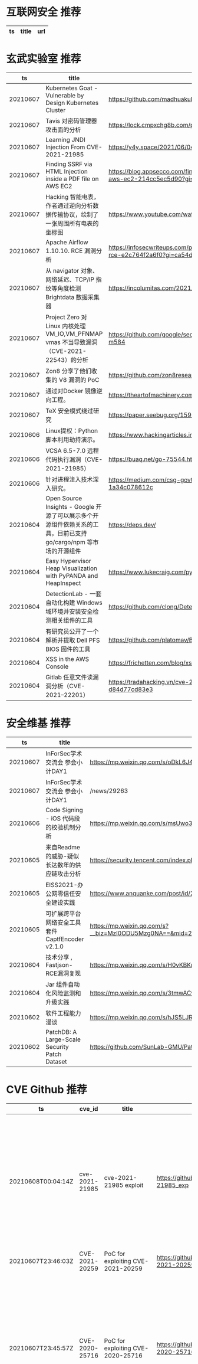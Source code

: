 # 互联网安全 推荐
| ts | title | url| 
| --- | --- | ---| 


# 玄武实验室 推荐
| ts | title | url| 
| --- | --- | ---| 
| 20210607 | Kubernetes Goat - Vulnerable by Design Kubernetes Cluster | https://github.com/madhuakula/kubernetes-goat| 
| 20210607 | Tavis 对密码管理器攻击面的分析 | https://lock.cmpxchg8b.com/passmgrs.html| 
| 20210607 | Learning JNDI Injection From CVE-2021-21985 | https://y4y.space/2021/06/04/learning-jndi-injection-from-cve-2021-21985/| 
| 20210607 | Finding SSRF via HTML Injection inside a PDF file on AWS EC2 | https://blog.appsecco.com/finding-ssrf-via-html-injection-inside-a-pdf-file-on-aws-ec2-214cc5ec5d90?gi=5fd60a294535| 
| 20210607 | Hacking 智能电表，作者通过逆向分析数据传输协议，绘制了一张周围所有电表的坐标图 | https://www.youtube.com/watch?v=Y_sh605Q7oA| 
| 20210607 | Apache Airflow 1.10.10. RCE 漏洞分析 | https://infosecwriteups.com/poc-exploit-from-a-cve-apache-airflow-1-10-10-rce-e2c764f2a6f0?gi=ca54d338aeec| 
| 20210607 | 从 navigator 对象、网络延迟、TCP/IP 指纹等角度检测 Brightdata 数据采集器 | https://incolumitas.com/2021/06/05/detecting-brightdata-data-collector-as-bot/| 
| 20210607 | Project Zero 对 Linux 内核处理 VM_IO,VM_PFNMAP vmas 不当导致漏洞（CVE-2021-22543）的分析 | https://github.com/google/security-research/security/advisories/GHSA-7wq5-phmq-m584| 
| 20210607 | Zon8 分享了他们收集的 V8 漏洞的 PoC | https://github.com/zon8research/v8-vulnerabilities| 
| 20210607 | 通过对Docker 镜像逆向工程。 | https://theartofmachinery.com/2021/03/18/reverse_engineering_a_docker_image.html| 
| 20210607 | TeX 安全模式绕过研究 | https://paper.seebug.org/1596/| 
| 20210606 | Linux提权：Python脚本利用劫持演示。 | https://www.hackingarticles.in/linux-privilege-escalation-python-library-hijacking/| 
| 20210606 | VCSA 6.5-7.0 远程代码执行漏洞（CVE-2021-21985） | https://buaq.net/go-75544.html| 
| 20210606 | 针对进程注入技术深入研究。 | https://medium.com/csg-govtech/process-injection-techniques-used-by-malware-1a34c078612c| 
| 20210604 | Open Source Insights - Google 开源了可以展示多个开源组件依赖关系的工具，目前已支持 go/cargo/npm 等市场的开源组件 | https://deps.dev/| 
| 20210604 | Easy Hypervisor Heap Visualization with PyPANDA and HeapInspect | https://www.lukecraig.com/pypanda_heap_inspect/| 
| 20210604 | DetectionLab - 一套自动化构建 Windows 域环境并安装安全检测相关组件的工具 | https://github.com/clong/DetectionLab| 
| 20210604 | 有研究员公开了一个解析并提取 Dell PFS BIOS 固件的工具 | https://github.com/platomav/BIOSUtilities#vaio-packaging-manager-extractor| 
| 20210604 | XSS in the AWS Console | https://frichetten.com/blog/xss_in_aws_console/| 
| 20210604 | Gitlab 任意文件读漏洞分析（CVE-2021–22201） | https://tradahacking.vn/cve-2021-22201-arbitrary-file-read-on-gitlab-d84d77cd83e3| 


# 安全维基 推荐
| ts | title | url| 
| --- | --- | ---| 
| 20210607 | InForSec学术交流会 参会小计DAY1 | https://mp.weixin.qq.com/s/oDkL6J4lHSRskvNgD7yj-w| 
| 20210607 | InForSec学术交流会 参会小计DAY1 | /news/29263| 
| 20210606 | Code Signing - iOS 代码段的校验机制分析 | https://mp.weixin.qq.com/s/msUwo3YUcfHXkuAp5wRfyQ| 
| 20210605 | 来自Readme的威胁-疑似长达数年的供应链攻击分析 | https://security.tencent.com/index.php/blog/msg/192| 
| 20210605 | EISS2021-办公网零信任安全建设实践 | https://www.anquanke.com/post/id/241954| 
| 20210605 | 可扩展跨平台网络安全工具套件 CaptfEncoder v2.1.0 | https://mp.weixin.qq.com/s?__biz=MzI0ODU5Mzg0NA==&mid=2247484035&idx=1&sn=7def7086568eaa5256d72a7b538144c8&chksm=e99f2e58dee8a74e0| 
| 20210604 | 技术分享 , Fastjson-RCE漏洞复现 | https://mp.weixin.qq.com/s/H0vKBKmsATuB3yKGXeAQvw| 
| 20210604 | Jar 组件自动化风险监测和升级实践 | https://mp.weixin.qq.com/s/3tmwACw-weWCBzipHK79AQ| 
| 20210602 | 软件工程能力漫谈 | https://mp.weixin.qq.com/s/hJS5LJRZkMZmHm6g2R_jpw| 
| 20210602 | PatchDB: A Large-Scale Security Patch Dataset | https://github.com/SunLab-GMU/PatchDataset| 


# CVE Github 推荐
| ts | cve_id | title | url | cve_detail| 
| --- | --- | --- | --- | ---| 
| 20210608T00:04:14Z | cve-2021-21985 | cve-2021-21985 exploit | https://github.com/xnianq/cve-2021-21985_exp | The vSphere Client (HTML5) contains a remote code execution vulnerability due to lack of input validation in the Virtual SAN Health Check plug-in which is enabled by default in vCenter Server. A malicious actor with network access to port 443 may exploit this issue to execute commands with unrestricted privileges on the underlying operating system that hosts vCenter Server.| 
| 20210607T23:46:03Z | CVE-2021-20259 | PoC for exploiting CVE-2021-20259 | https://github.com/JamesGeeee/CVE-2021-20259 | | 
| 20210607T23:45:57Z | CVE-2020-25716 | PoC for exploiting CVE-2020-25716 | https://github.com/JamesGeeee/CVE-2020-25716 | A flaw was found in Cloudforms. A role-based privileges escalation flaw where export or import of administrator files is possible. An attacker with a specific group can perform actions restricted only to system administrator. This is the affect of an incomplete fix for CVE-2020-10783. The highest threat from this vulnerability is to data confidentiality and integrity. Versions before cfme 5.11.10.1 are affected| 
| 20210607T23:45:52Z | CVE-2020-1750 | PoC for exploiting CVE-2020-1750 | https://github.com/JamesGeeee/CVE-2020-1750 | A flaw was found in the machine-config-operator that causes an OpenShift node to become unresponsive when a container consumes a large amount of memory. An attacker could use this flaw to deny access to schedule new pods in the OpenShift cluster. This was fixed in openshift/machine-config-operator 4.4.3, openshift/machine-config-operator 4.3.25, openshift/machine-config-operator 4.2.36.| 
| 20210607T23:08:30Z | CVE-2020-4732 | PoC for exploiting CVE-2020-4732 | https://github.com/JamesGeeee/CVE-2020-4732 | IBM Jazz Foundation and IBM Engineering products could allow an authenticated user to obtain sensitive information due to lack of security restrictions. IBM X-Force ID: 188126.| 
| 20210607T18:43:43Z | CVE-2021-22911 | Pre-Auth Blind NoSQL Injection leading to Remote Code Execution in Rocket Chat 3.12.1 | https://github.com/CsEnox/CVE-2021-22911 | A improper input sanitization vulnerability exists in Rocket.Chat server 3.11, 3.12 & 3.13 that could lead to unauthenticated NoSQL injection, resulting potentially in RCE.| 
| 20210607T15:32:59Z | CVE-2020-0041 | My implementation for an exploit of the CVE-2020-0041 bug | https://github.com/Byte-Master-101/CVE_2020_0041 | In binder_transaction of binder.c, there is a possible out of bounds write due to an incorrect bounds check. This could lead to local escalation of privilege with no additional execution privileges needed. User interaction is not needed for exploitation.Product: AndroidVersions: Android kernelAndroid ID: A-145988638References: Upstream kernel| 
| 20210607T13:46:24Z | CVE-2021-27965 | stack based buffer overflow in MsIo64.sys, Proof of Concept Local Privilege Escalation to nt authority/system | https://github.com/mathisvickie/CVE-2021-27965 | The MsIo64.sys driver before 1.1.19.1016 in MSI Dragon Center before 2.0.98.0 has a buffer overflow that allows privilege escalation via a crafted 0x80102040, 0x80102044, 0x80102050, or 0x80102054 IOCTL request.| 
| 20210607T09:47:13Z | CVE-2021-3572 | A simple repository helping to test CVE-2021-3572 in PyPA/pip | https://github.com/frenzymadness/CVE-2021-3572 | 未查询到CVE信息| 
| 20210607T07:48:02Z | cve-2021-33879 | GameLoop update MITM | https://github.com/mmiszczyk/cve-2021-33879 | | 


# klee on Github 推荐
| ts | title | url | stars | forks| 
| --- | --- | --- | --- | ---| 
| 20210607T22:52:38Z | Git Blog | https://github.com/klee30810/klee30810.github.io | 0 | 0| 
| 20210607T20:55:16Z | Create CFGs and compute complexity metrics for Python, C++, and Java code. | https://github.com/hmc-alpaqa/metrinome | 17 | 0| 
| 20210607T13:47:15Z | A library for concolic execution of RV32 instruction set simulators | https://github.com/agra-uni-bremen/clover | 1 | 0| 
| 20210607T08:23:58Z | An open-source Chinese font derived from Fontworks% Klee One. 一款基于 FONTWORKS 的 Klee One 的开源中文字体。 | https://github.com/lxgw/LxgwWenKai | 652 | 15| 
| 20210607T04:48:04Z | Dodoco doko? | https://github.com/RiceFT/klee | 0 | 0| 
| 20210607T00:38:06Z | RVT is a collection of tools/libraries to support both static and dynamic verification of Rust programs. | https://github.com/project-oak/rust-verification-tools | 144 | 14| 
| 20210606T21:35:51Z | Null | https://github.com/JaimePSantos/ResearchKlee | 0 | 0| 
| 20210606T16:54:02Z | Website for the KLEE project: https://klee.github.io/ | https://github.com/klee/klee.github.io | 14 | 45| 
| 20210606T10:55:07Z | Null | https://github.com/ReneSchwarzer/Kleene | 0 | 0| 
| 20210606T02:57:41Z | ⬇️ File Upload/sharing application, used by thousands of webmasters since 2007.  | https://github.com/kleeja-official/kleeja | 121 | 35| 


# s2e on Github 推荐
| ts | title | url | stars | forks| 
| --- | --- | --- | --- | ---| 
| 20210606T14:20:15Z | S2E: A platform for multi-path program analysis with selective symbolic execution. | https://github.com/S2E/s2e | 129 | 31| 
| 20210603T23:31:01Z | Command line configuration & Test Tool for WIZnet Serial to Ethernet devices. | https://github.com/Wiznet/WIZnet-S2E-Tool | 7 | 3| 
| 20210602T08:47:12Z | S2E project | https://github.com/romanguerin/S2E | 0 | 0| 


# exploit on Github 推荐
| ts | title | url | stars | forks| 
| --- | --- | --- | --- | ---| 
| 20210608T00:25:15Z | learning to exploit using CFR. | https://github.com/russ-s-h/Counterfactual-Regret-Minimization | 0 | 0| 
| 20210608T00:11:54Z | windows and linux streams for post exploitation | https://github.com/kymb0/post_exploitation | 1 | 0| 
| 20210608T00:03:04Z | Open-Source Vulnerability Intelligence Center - Unified source of vulnerability, exploit and threat Intelligence feeds | https://github.com/Patrowl/PatrowlHearsData | 24 | 11| 
| 20210607T23:46:03Z | PoC for exploiting CVE-2021-20259 | https://github.com/JamesGeeee/CVE-2021-20259 | 0 | 0| 
| 20210607T23:45:57Z | PoC for exploiting CVE-2020-25716 | https://github.com/JamesGeeee/CVE-2020-25716 | 0 | 0| 
| 20210607T23:45:52Z | PoC for exploiting CVE-2020-1750 | https://github.com/JamesGeeee/CVE-2020-1750 | 0 | 0| 
| 20210607T23:16:30Z | labsecurity is a framework and its use is for ethical hacking and computer security | https://github.com/dylan14567/labsecurity | 1 | 3| 
| 20210607T23:08:30Z | PoC for exploiting CVE-2020-4732 | https://github.com/JamesGeeee/CVE-2020-4732 | 0 | 0| 
| 20210607T22:52:23Z | Ryan Johnson and His Exploits | https://github.com/ryancj14/LinkToTheNow | 0 | 0| 
| 20210607T22:45:44Z | Desktop application mixed with database allowing to allocate patients in a clinic rooms with the goal of avoiding health-based conficts between them and exploiting user authorization to granting access and organise the clinic. Project being meant as a base for mine and my team%s future Engineer%s Thesis. | https://github.com/Too55/pz_project | 1 | 1| 


# backdoor on Github 推荐
| ts | title | url | stars | forks| 
| --- | --- | --- | --- | ---| 
| 20210607T23:27:38Z | A workflow to create/manage a backdoor admin account and rotate the password. E.g. Another LAPS workflow. | https://github.com/Rocketman-Tech/BreakGlassAdmin | 0 | 0| 
| 20210607T21:33:49Z | Python AV Evasion Tools | https://github.com/G1ft3dC0d3/MsfMania | 141 | 30| 
| 20210607T16:06:55Z | Demo page for the backdoorthen package | https://github.com/johanfive/backdoordemo | 0 | 0| 
| 20210607T14:51:49Z | Null | https://github.com/N0Clew/Backdoor-Router | 0 | 0| 
| 20210607T12:58:31Z | OWASP ZAP add-on containing the web-backdoors and attack files from FuzzDB | https://github.com/zaproxy/fuzzdb-offensive | 6 | 6| 
| 20210607T11:48:15Z | Windows 10 PRO Activator - No more backdoors via loaders from China and neither you will need any crack anymore that is valid for a week or two. This is script is written for powershell/cmd. This script will also removing all bloatware from Windows 10. Edit the script after your needs. | https://github.com/wuseman/wLoader | 64 | 16| 
| 20210607T11:43:21Z | PHP 8.1.0-dev Backdoor System Shell Script | https://github.com/flast101/php-8.1.0-dev-backdoor-rce | 8 | 2| 
| 20210607T10:08:43Z | A curated list of backdoor learning resources | https://github.com/THUYimingLi/backdoor-learning-resources | 248 | 43| 
| 20210607T09:32:32Z | An exploit for %zerodium% backdoor in PHP 8.1.0-dev via User-Agent | https://github.com/fahmifj/php-8.1.0-dev-zerodium-rce | 0 | 0| 
| 20210607T06:28:18Z | Undetectable & Xor encrypting with custom KEY (FUD Metasploit Rat) bypass Top Antivirus like BitDefender,Malwarebytes,Avast,ESET-NOD32,AVG,... & Automatically Add ICON and MANIFEST to excitable | https://github.com/persianhydra/Xeexe-TopAntivirusEvasion | 466 | 106| 


# fuzz on Github 推荐
| ts | title | url | stars | forks| 
| --- | --- | --- | --- | ---| 
| 20210608T00:00:28Z | Alfred Workflow to parse a fuzzy date and print the formal date | https://github.com/Stvad/FuzzyDate | 50 | 0| 
| 20210607T23:49:33Z | SecLists is the security tester%s companion. It%s a collection of multiple types of lists used during security assessments, collected in one place. List types include usernames, passwords, URLs, sensitive data patterns, fuzzing payloads, web shells, and many more. | https://github.com/danielmiessler/SecLists | 31884 | 16435| 
| 20210607T23:37:52Z | Input Police (Codename: The Fuzz (or Fuzz police)) is an open source fuzzing software with privacy in mind that also shows alternative fuzzing software solutions. | https://github.com/seanpm2001/Input-police | 1 | 1| 
| 20210607T23:16:12Z | Null | https://github.com/VeriBlock/fuzz-corpus | 1 | 1| 
| 20210607T23:14:54Z | Fuzz pidgin dbus by using AFL++ and clang%s ASAN | https://github.com/wh1t3h47/afl_pidgin | 0 | 0| 
| 20210607T22:48:02Z | Null | https://github.com/opimentel-github/fuzzy-torch | 1 | 0| 
| 20210607T22:42:17Z | Null | https://github.com/Blackbackofficial/neuro-fuzzy-systems | 0 | 0| 
| 20210607T21:23:03Z | Simple CI program for running fuzzing over TezEdge. | https://github.com/tezedge/fuzzing-ci | 5 | 0| 
| 20210607T21:05:05Z | Binary Ninja helper plugin for fuzzable target discovery | https://github.com/ex0dus-0x/fuzzable | 0 | 0| 
| 20210607T21:04:20Z | Personal website of Laurence Hughes | https://github.com/fuzzylogicxx/fuzzylogic | 4 | 1| 



# 日更新程序
